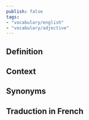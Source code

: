 ```yaml
---
publish: false
tags:
- "vocabulary/english"
- "vocabulary/adjective"
---
```


## Definition

## Context

## Synonyms

## Traduction in French
